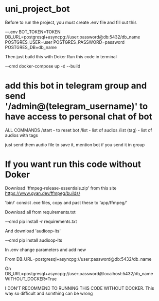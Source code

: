 # uni_project_bot

Before to run the project, you must create .env file and fill out this

--.env
 BOT_TOKEN=TOKEN 
 DB_URL=postgresql+asyncpg://user:password@db:5432/db_name 
 POSTGRES_USER=user 
 POSTGRES_PASSWORD=password 
 POSTGRES_DB=db_name


Then just build this with Doker
Run this code in terminal


--cmd
docker-compose up -d --build


# add this bot in telegram group and send '/admin@(telegram_username)' to have access to personal chat of bot

ALL COMMANDS
/start - to reset bot
/list - list of audios
/list (tag) - list of audios with tags

just send them audio file to save it, mention bot if you send it in group









# If you want run this code without Doker
Download 'ffmpeg-release-essentials.zip' from this site
https://www.gyan.dev/ffmpeg/builds/

'bin/' consist .exe files, copy and past these to 'app/ffmpeg/'


Download all from requirements.txt

--cmd
pip install -r requirements.txt


And download 'audioop-lts'

--cmd
pip install audioop-lts


In .env change parameters and add new

From
DB_URL=postgresql+asyncpg://user:password@db:5432/db_name 

On
DB_URL=postgresql+asyncpg://user:password@localhost:5432/db_name
WITHOUT_DOCKER=True



I DON'T RECOMMEND TO RUNNING THIS CODE WITHOUT DOCKER.
This way so difficult and somthing can be wrong




